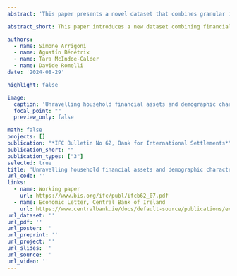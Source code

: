 ```yaml
---
abstract: 'This paper presents a novel dataset that combines granular information on financial assets from the Security Holdings Statistics (SHS) with household characteristics from the Household Finance and Consumption Survey (HFCS). We illustrate one of its potential uses by studying the link between portfolio returns and risk with education. First, we provide a non-parametric exercise taking Ireland as a case study and report a robust link between high education levels and returns. Moreover, we find that more educated households exhibit higher risk tolerance and portfolios structured to realise greater gains in periods of elevated positive risk, albeit being more susceptible to losses in challenging times. Second, we expand the illustrative example to a country panel setting and address the previous question following non-parametric as well as parametric methods. Interestingly, the previous results for education and returns also emerge in this setting. These are robust to the inclusion of unobserved conditioning factors and macro-financial controls. We outline avenues for potential research and analysis that our novel dataset may contribute to in the future.'

abstract_short: This paper introduces a new dataset combining financial asset data from the Security Holdings Statistics with household characteristics from the Household Finance and Consumption Survey. Using Ireland as a case study, it finds a strong link between higher education and portfolio returns, with more educated households taking on greater risk. This relationship is confirmed across a broader panel of countries, remaining robust when accounting for unobserved factors and macro-financial controls.

authors:
  - name: Simone Arrigoni
  - name: Agustín Bénétrix
  - name: Tara McIndoe-Calder
  - name: Davide Romelli
date: '2024-08-29'

highlight: false

image:
  caption: 'Unravelling household financial assets and demographic characteristics: a novel data perspective'
  focal_point: ""
  preview_only: false

math: false
projects: []
publication: "*IFC Bulletin No 62, Bank for International Settlements*"
publication_short: ""
publication_types: ["3"]
selected: true
title: 'Unravelling household financial assets and demographic characteristics: a novel data perspective'
url_code: ''
links:
  - name: Working paper
    url: https://www.bis.org/ifc/publ/ifcb62_07.pdf
  - name: Economic Letter, Central Bank of Ireland
    url: https://www.centralbank.ie/docs/default-source/publications/economic-letters/unravelling-household-financial-assets-and-demographic-characteristics-a-novel-data-perspective.pdf
url_dataset: ''
url_pdf: ''
url_poster: ''
url_preprint: ''
url_project: ''
url_slides: ''
url_source: ''
url_video: ''
---
```

